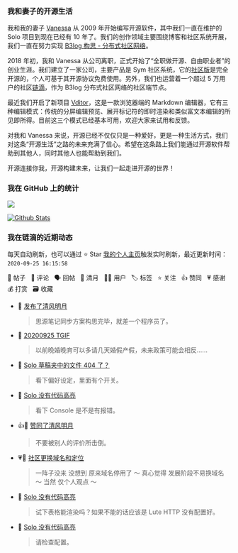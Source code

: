 ### 我和妻子的开源生活

我和我的妻子 [Vanessa](https://github.com/Vanessa219) 从 2009 年开始编写开源软件，其中我们一直在维护的 Solo 项目到现在已经有 10 年了。我们的创作领域主要围绕博客和社区系统开展，我们一直在努力实现 [B3log 构思 - 分布式社区网络](https://hacpai.com/article/1546941897596)。

2018 年初，我和 Vanessa 从公司离职，正式开始了“全职做开源、自由职业者”的创业生涯。我们建立了一家公司，主要产品是 Sym 社区系统，它的[社区版](https://github.com/88250/symphony)是完全开源的，个人可基于其开源协议免费使用。另外，我们也运营着一个超过 5 万用户的社区[链滴](https://hacpai.com)，作为 B3log 分布式社区网络的社区端节点。

最近我们开启了新项目 [Vditor](https://github.com/Vanessa219/vditor)，这是一款浏览器端的 Markdown 编辑器，它有三种编辑模式：传统的分屏编辑预览、展开标记符的即时渲染和类似富文本编辑的所见即所得。目前这三个模式已经基本可用，欢迎大家来试用和反馈。

对我和 Vanessa 来说，开源已经不仅仅只是一种爱好，更是一种生活方式，我们对这条“开源生活”之路的未来充满了信心。希望在这条路上我们能通过开源软件帮助到其他人，同时其他人也能帮助到我们。

开源连接你我，开源构建未来，让我们一起走进开源的世界！

### 我在 GitHub 上的统计

<a title="Hits" target="_blank" href="https://github.com/88250/88250"><img src="https://hits.b3log.org/88250/88250.svg"></a>

[![Github Stats](https://github-readme-stats.vercel.app/api?username=88250&show_icons=true)](https://github.com/88250)

<!--events start -->

### 我在链滴的近期动态

每天自动刷新，也可以通过 ⭐️ Star [我的个人主页](https://github.com/88250/88250)触发实时刷新，最近更新时间：`2020-09-25 16:15:58`

📝 帖子 &nbsp; 💬 评论 &nbsp; 🗣 回帖 &nbsp; 🌙 清月 &nbsp; 👨‍💻 用户 &nbsp; 🏷️ 标签 &nbsp; ⭐️ 关注 &nbsp; 👍 赞同 &nbsp; 💗 感谢 &nbsp; 💰 打赏 &nbsp; 🗃 收藏

* 🌙 [发布了清风明月](https://ld246.com/member/88250/breezemoons/1601015969501)

  > 思源笔记同步方案构思完毕，就差一个程序员了。
* 💬 [20200925 TGIF](https://ld246.com/article/1600998078827/comment/1601000630086#comments)

  > 以前晚婚晚育可以多请几天婚假产假，未来政策可能会相反……
* 💬 [Solo 草稿夹中的文件 404 了？](https://ld246.com/article/1600928982645/comment/1600929766317#comments)

  > 看下偏好设定，里面有个开关。
* 💬 [Solo 没有代码高亮](https://ld246.com/article/1600773064960/comment/1600904417766#comments)

  > 看下 Console 是不是有报错。
* 👍🌙 [赞同了清风明月](https://ld246.com/member/Ever/breezemoons/1600597336690)

  > 不要被别人的评价所击倒。
* 💗💬 [社区更换域名和定位](https://ld246.com/article/1599662780208/comment/1600840486457#comments)

  > 一阵子没来 没想到 原来域名停用了 ～ 真心觉得 发展阶段不易换域名 ～ 当然 仅个人观点 ～
* 💬 [Solo 没有代码高亮](https://ld246.com/article/1600773064960/comment/1600775213697#comments)

  > 试下表格能渲染吗？如果不能的话应该是 Lute HTTP 没有配置好。
* 💬 [Solo 没有代码高亮](https://ld246.com/article/1600773064960/comment/1600774276905#comments)

  > 请检查配置。


<!--events end -->
